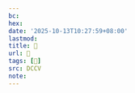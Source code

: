 ```yaml
---
bc:
hex:
date: '2025-10-13T10:27:59+08:00'
lastmod:
title: 􄰃
url: 􄰃
tags: [𦡽]
src: DCCV
note:
---
```

